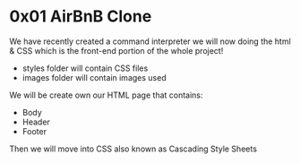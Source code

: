 0x01 AirBnB Clone
================================

We have recently created a command interpreter we will now doing the
html & CSS which is the front-end portion of the whole project!

- styles folder will contain CSS files
- images folder will contain images used

We will be create own our HTML page that contains:
- Body
- Header
- Footer

Then we will move into CSS also known as Cascading Style Sheets